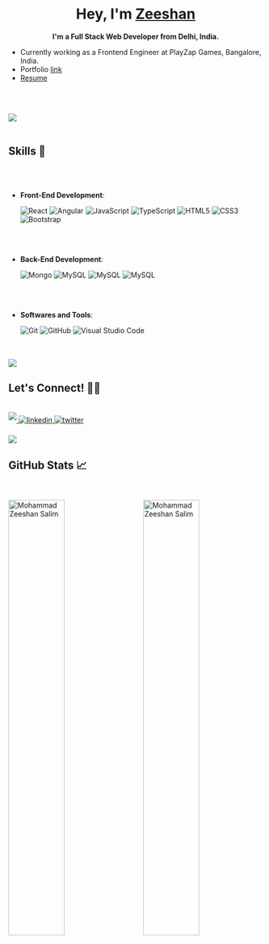 <p align="center">
  <h1 align="center">Hey, I'm <a href="https://nehagupta.netlify.app/">Zeeshan</a></h1>
  <p align="center"><strong>I'm a Full Stack Web Developer from Delhi, India.</strong></p>
</p>

 - Currently working as a Frontend Engineer at PlayZap Games, Bangalore, India.
 - Portfolio [link](https://salimzeeshan.github.io/)
 - [Resume](https://drive.google.com/file/d/1LG2Qm0p3KaKqtfV-5draXqJEjRFzscoo/view?usp=drive_link)
 
 <br><br>
 
 <img src="https://user-images.githubusercontent.com/73097560/115834477-dbab4500-a447-11eb-908a-139a6edaec5c.gif"><br><br>
 
 <div align="left">
 
 ## <b>Skills 🧠</b>
 <br>
 
 <br>   
     
 - **Front-End Development**:
 
    ![React](https://img.shields.io/badge/React%20-61DBFB?style=for-the-badge&logo=react&logoColor=black)
    ![Angular](https://img.shields.io/badge/Angular%20-E23236?style=for-the-badge&logo=angular&logoColor=white)
    ![JavaScript](https://img.shields.io/badge/JavaScript%20-%23F7DF1E.svg?style=for-the-badge&logo=javascript&logoColor=black)
    ![TypeScript](https://img.shields.io/badge/TypeScript%20-3077C4?style=for-the-badge&logo=typescript&logoColor=white)
    ![HTML5](https://img.shields.io/badge/HTML5%20-%23E34F26.svg?style=for-the-badge&logo=html5&logoColor=white)
    ![CSS3](https://img.shields.io/badge/CSS%20-%231572B6.svg?style=for-the-badge&logo=css3&logoColor=white)
    ![Bootstrap](https://img.shields.io/badge/Bootstrap-563D7C?style=for-the-badge&logo=bootstrap&logoColor=white)


 
 <br>
 	
 <br>   
     
 - **Back-End Development**:
 
    ![Mongo](https://img.shields.io/badge/MongoDB%20-3e9c38?style=for-the-badge&logo=mongodb&logoColor=white)
    ![MySQL](https://img.shields.io/badge/MySQL%20-5382a0?style=for-the-badge&logo=mysql&logoColor=white)
    ![MySQL](https://img.shields.io/badge/MySQL%20-5382a0?style=for-the-badge&logo=mysql&logoColor=white)
    ![MySQL](https://img.shields.io/badge/MySQL%20-5382a0?style=for-the-badge&logo=mysql&logoColor=white)
   
 
 <br>
     
 <br>
 
 - **Softwares and Tools**:
 
     ![Git](https://img.shields.io/badge/git-%23F05033.svg?style=for-the-badge&logo=git&logoColor=white)
     ![GitHub](https://img.shields.io/badge/github-%23121011.svg?style=for-the-badge&logo=github&logoColor=white)
     ![Visual Studio Code](https://img.shields.io/badge/Visual%20Studio%20Code-0078d7.svg?style=for-the-badge&logo=visual-studio-code&logoColor=white)
 
 <br>
 
 <br>
 <img src="https://user-images.githubusercontent.com/73097560/115834477-dbab4500-a447-11eb-908a-139a6edaec5c.gif">
 <br>
 
 ## <b>Let's Connect! 🤝🏻</b>
 <br>
 <div align='left'>
 	
 <a href="mailto:zeeshansalim541@gmail.com" target="_blank">
 <img src="https://img.shields.io/badge/gmail -%23EA4335.svg?style=for-the-badge&logo=gmail&logoColor=white" t=mail style="margin-bottom: 5px;" />
 </a>
 
 <a href="https://www.linkedin.com/in/zeeshan-salim-5167ba173/" target="_blank">
 <img src="https://img.shields.io/badge/linkedin -%2300acee.svg?color=405DE6&style=for-the-badge&logo=linkedin&logoColor=white" alt=linkedin style="margin-bottom: 5px;"/>
 </a>
 
 <a href="https://twitter.com/zeeshansalim_" target="_blank">
 <img src="https://img.shields.io/badge/twitter  -%2300acee.svg?color=1DA1F2&style=for-the-badge&logo=twitter&logoColor=white" alt=twitter style="margin-bottom: 5px;"/>
 </a>
 
 </div>
 </div>
 
 <br>
 <img src="https://user-images.githubusercontent.com/73097560/115834477-dbab4500-a447-11eb-908a-139a6edaec5c.gif">
 <br>
 
 ## <b>GitHub Stats 📈</b>
 
 <br>
 
 <div>
   <p>
     <img
       align="left" width="47%" 
       src="https://github-readme-stats.vercel.app/api/top-langs?username=salimzeeshan&show_icons=true&locale=en&layout=compact"
       alt="Mohammad Zeeshan Salim"
     />
   </p>
   <p>
     &nbsp;<img
       align="right" width="47%" 
       src="https://github-readme-stats.vercel.app/api?username=salimzeeshan&show_icons=true&locale=en"
       alt="Mohammad Zeeshan Salim"
     />
   </p>
 </div>

